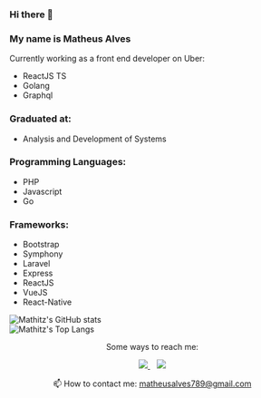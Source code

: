 ### Hi there 👋

<h3>My name is Matheus Alves</h3>

<p>Currently working as a front end developer on Uber:</p>
<ul>
  <li>ReactJS TS</li>
  <li>Golang</li>
  <li>Graphql</li>
</ul>

<h3> Graduated at: </h3>
<ul>
  <li>Analysis and Development of Systems</li>
</ul>

<h3> Programming Languages: </h3>
<ul>
  <li>PHP</li>
  <li>Javascript</li>
  <li>Go</li>
</ul>

<h3> Frameworks: </h3>
<ul>
  <li>Bootstrap</li>
  <li>Symphony</li>
  <li>Laravel</li>
  <li>Express</li>
  <li>ReactJS</li>
  <li>VueJS</li>
  <li>React-Native</li>
</ul>

![Mathitz's GitHub stats](https://github-readme-stats.vercel.app/api?username=mathitz&show_icons=true&bg_color=00000000)  
![Mathitz's Top Langs](https://github-readme-stats-git-masterrstaa-rickstaa.vercel.app/api/top-langs/?username=mathitz&theme=dracula)


<p align='center'>Some ways to reach me: </p>
    <p align='center'>
      <a href="https://www.linkedin.com/in/matheusalves-789">
        <img src="https://img.shields.io/badge/linkedin-%230077B5.svg?&style=for-the-badge&logo=linkedin&logoColor=white" />
      </a>&nbsp;&nbsp
      <a href="https://wa.me/5585981124677?text=Olá!%20Matheus">
        <img src="https://img.shields.io/badge/WHATSAPP-%2325D366.svg?&style=for-the-badge&logo=whatsapp&logoColor=white" />    
      </a>
    </p>
    
<p align='center'>
  📫 How to contact me: <a href='mailto:matheusalves789@gmail.com'>matheusalves789@gmail.com</a>
</p>

<!--
**MathiTz/MathiTz** is a ✨ _special_ ✨ repository because its `README.md` (this file) appears on your GitHub profile.

Here are some ideas to get you started:

- 🔭 I’m currently working on ...
- 🌱 I’m currently learning ...
- 👯 I’m looking to collaborate on ...
- 🤔 I’m looking for help with ...
- 💬 Ask me about ...
- 📫 How to reach me: ...
- 😄 Pronouns: ...
- ⚡ Fun fact: ...
-->
